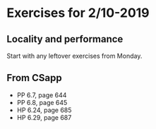 # Exercises for 2/10-2019


## Locality and performance

Start with any leftover exercises from Monday.

## From CSapp

* PP 6.7, page 644
* PP 6.8, page 645
* HP 6.24, page 685
* HP 6.29, page 687

